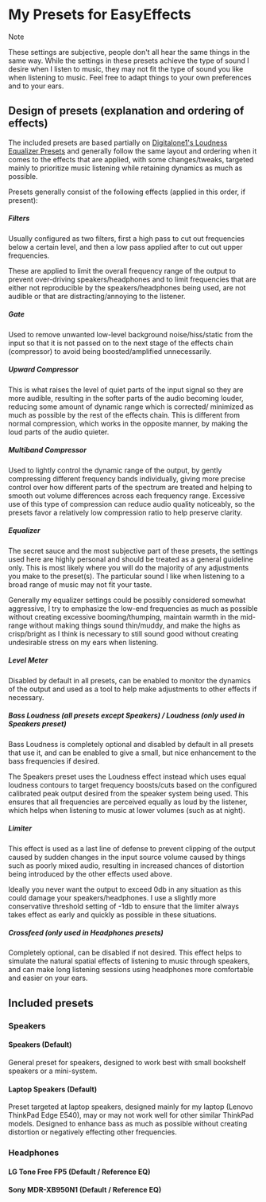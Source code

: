 # My Presets for EasyEffects

> [!NOTE]
>
> These settings are subjective, people don't all hear the same things in the same way. While the settings
> in these presets achieve the type of sound I desire when I listen to music, they may not fit the type of
> sound you like when listening to music. Feel free to adapt things to your own preferences and to your ears.

## Design of presets (explanation and ordering of effects)

The included presets are based partially on [Digitalone1's Loudness Equalizer Presets](https://www.github.com/Digitalone1/EasyEffects-Presets)
and generally follow the same layout and ordering when it comes to the effects that are applied,
with some changes/tweaks, targeted mainly to prioritize music listening while retaining dynamics as
much as possible.

Presets generally consist of the following effects (applied in this order, if present):

##### Filters

Usually configured as two filters, first a high pass to cut out frequencies below a certain level, and then
a low pass applied after to cut out upper frequencies.

These are applied to limit the overall frequency range of the output to prevent over-driving
speakers/headphones and to limit frequencies that are either not reproducible by the speakers/headphones
being used, are not audible or that are distracting/annoying to the listener.

##### Gate

Used to remove unwanted low-level background noise/hiss/static from the input so that it is not passed on to
the next stage of the effects chain (compressor) to avoid being boosted/amplified unnecessarily.

##### Upward Compressor

This is what raises the level of quiet parts of the input signal so they are more audible, resulting in
the softer parts of the audio becoming louder, reducing some amount of dynamic range which is corrected/
minimized as much as possible by the rest of the effects chain. This is different from normal compression,
which works in the opposite manner, by making the loud parts of the audio quieter.

##### Multiband Compressor

Used to lightly control the dynamic range of the output, by gently compressing different frequency bands
individually, giving more precise control over how different parts of the spectrum are treated and helping to
smooth out volume differences across each frequency range. Excessive use of this type of compression can
reduce audio quality noticeably, so the presets favor a relatively low compression ratio to help preserve
clarity.

##### Equalizer

The secret sauce and the most subjective part of these presets, the settings used here are highly personal
and should be treated as a general guideline only. This is most likely where you will do the majority of
any adjustments you make to the preset(s). The particular sound I like when listening to a broad range of
music may not fit your taste.

Generally my equalizer settings could be possibly considered somewhat aggressive, I try to emphasize the
low-end frequencies as much as possible without creating excessive booming/thumping, maintain warmth
in the mid-range without making things sound thin/muddy, and make the highs as crisp/bright as I think is
necessary to still sound good without creating undesirable stress on my ears when listening.

##### Level Meter

Disabled by default in all presets, can be enabled to monitor the dynamics of the output and used as a tool
to help make adjustments to other effects if necessary.

##### Bass Loudness (all presets except Speakers) / Loudness (only used in Speakers preset)

Bass Loudness is completely optional and disabled by default in all presets that use it, and can be enabled
to give a small, but nice enhancement to the bass frequencies if desired.

The Speakers preset uses the Loudness effect instead which uses equal loudness contours to target frequency
boosts/cuts based on the configured calibrated peak output desired from the speaker system being used.
This ensures that all frequencies are perceived equally as loud by the listener, which helps when listening to
music at lower volumes (such as at night).

##### Limiter

This effect is used as a last line of defense to prevent clipping of the output caused by sudden changes in the
input source volume caused by things such as poorly mixed audio, resulting in increased chances of distortion
being introduced by the other effects used above.

Ideally you never want the output to exceed 0db in any situation as this could damage your speakers/headphones.
I use a slightly more conservative threshold setting of -1db to ensure that the limiter always takes effect as
early and quickly as possible in these situations.

##### Crossfeed (only used in Headphones presets)

Completely optional, can be disabled if not desired. This effect helps to simulate the natural spatial effects
of listening to music through speakers, and can make long listening sessions using headphones more comfortable
and easier on your ears.

## Included presets

### Speakers

#### Speakers (Default)

General preset for speakers, designed to work best with small bookshelf speakers or a mini-system.

#### Laptop Speakers (Default)

Preset targeted at laptop speakers, designed mainly for my laptop (Lenovo ThinkPad Edge E540), may or may
not work well for other similar ThinkPad models. Designed to enhance bass as much as possible without creating
distortion or negatively effecting other frequencies.

### Headphones

#### LG Tone Free FP5 (Default / Reference EQ)

#### Sony MDR-XB950N1 (Default / Reference EQ)
